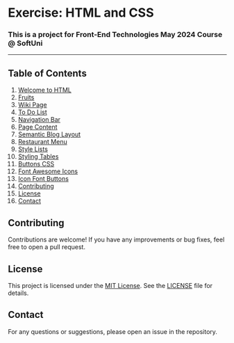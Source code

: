 # Exercise: HTML and CSS
### This is a project for Front-End Technologies May 2024 Course @ SoftUni
---
## Table of Contents
1. [Welcome to HTML](#1-welcome-to-html)
2. [Fruits](#2-fruits)
3. [Wiki Page](#3-wiki-page)
4. [To Do List](#4-to-do-list)
5. [Navigation Bar](#5-navigation-bar)
6. [Page Content](#6-page-content)
7. [Semantic Blog Layout](#7-semantic-blog-layout)
8. [Restaurant Menu](#8-restaurant-menu)
9. [Style Lists](#9-style-lists)
10. [Styling Tables](#10-styling-tables)
11. [Buttons CSS](#11-buttons-css)
12. [Font Awesome Icons](#12-font-awesome-icons)
13. [Icon Font Buttons](#13-icon-font-buttons)
14. [Contributing](#Contributing)
15. [License](#License)
16. [Contact](#Contact)
    
## Contributing
Contributions are welcome! If you have any improvements or bug fixes, feel free to open a pull request.

## License
This project is licensed under the [MIT License](LICENSE). See the [LICENSE](LICENSE) file for details.

## Contact
For any questions or suggestions, please open an issue in the repository.
